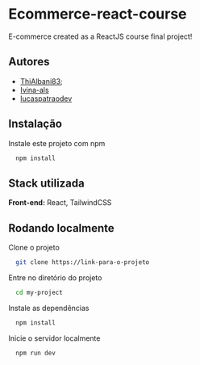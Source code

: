 # Ecommerce-react-course

E-commerce created as a ReactJS course final project!

## Autores

- [ThiAlbani83](https://github.com/ThiAlbani83);
- [Ivina-als](https://github.com/Ivina-als)
- [lucaspatraodev](https://github.com/lucaspatraodev)

## Instalação

Instale este projeto com npm

```bash
  npm install
```

## Stack utilizada

**Front-end:** React, TailwindCSS

## Rodando localmente

Clone o projeto

```bash
  git clone https://link-para-o-projeto
```

Entre no diretório do projeto

```bash
  cd my-project
```

Instale as dependências

```bash
  npm install
```

Inicie o servidor localmente

```bash
  npm run dev
```
